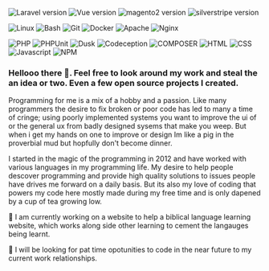 <!--
**yorick2/yorick2** is a ✨ _special_ ✨ repository because its `README.md` (this file) appears on your GitHub profile.

Here are some ideas to get you started:

- 🔭 I’m currently working on ...
- 🌱 I’m currently learning ...
- 👯 I’m looking to collaborate on ...
- 🤔 I’m looking for help with ...
- 💬 Ask me about ...
- 📫 How to reach me: ...
- 😄 Pronouns: ...
- ⚡ Fun fact: ...
-->

<!--
![Github Top Language][ico-top-language]
![Last Commit][ico-last-commit]
-->

![Laravel version][ico-laravel-version]
![Vue version][ico-vue-version]
![magento2 version][ico-magento2-version]
![silverstripe version][ico-silverstripe-version]

![Linux][ico-linux-version]
![Bash][ico-bash-version]
![Git][ico-git-version]
![Docker][ico-docker-version]
![Apache][ico-apache-version]
![Nginx][ico-nginx-version]

![PHP][ico-php-version]
![PHPUnit][ico-phpunit-version]
![Dusk][ico-dusk-version]
![Codeception][ico-codeception-version]
![COMPOSER][ico-composer-version]
![HTML][ico-html-version]
![CSS][ico-css-version]
![Javascript][ico-js-version]
![NPM][ico-npm-version]

[ico-top-language]: https://img.shields.io/github/languages/top/yorick2?style=for-the-badge&logoColor=white
[ico-last-commit]: https://img.shields.io/github/last-commit/yorick2?style=for-the-badge

[ico-laravel-version]: https://img.shields.io/badge/laravel-FF2D20?style=for-the-badge&logo=laravel&logoColor=white
[ico-vue-version]: https://img.shields.io/badge/Vue%203-4FC08D?style=for-the-badge&logo=vue.js&logoColor=white
[ico-magento2-version]: https://img.shields.io/badge/Magento%202-EE672F?style=for-the-badge&logo=magento&logoColor=white
[ico-silverstripe-version]: https://img.shields.io/badge/Silverstripe%20-1572B6?style=for-the-badge&logo=silverstripe&logoColor=white

[ico-linux-version]: https://img.shields.io/badge/Linux-FCC624?style=for-the-badge&logo=linux&logoColor=white
[ico-bash-version]: https://img.shields.io/badge/Bash-4EAA25?style=for-the-badge&logo=gnubash&logoColor=white
[ico-git-version]: https://img.shields.io/badge/Git-F05032?style=for-the-badge&logo=git&logoColor=white
[ico-Docker-version]: https://img.shields.io/badge/Docker-1572B6?style=for-the-badge&logo=docker&logoColor=white
[ico-apache-version]: https://img.shields.io/badge/Apache-FF2D20?style=for-the-badge&logo=apache&logoColor=white
[ico-nginx-version]: https://img.shields.io/badge/Nginx-009639?style=for-the-badge&logo=nginx&logoColor=white
[ico-php-version]: https://img.shields.io/badge/PHP%208.1-777BB4?style=for-the-badge&logo=php&logoColor=white
[ico-phpunit-version]: https://img.shields.io/badge/PHPUnit-777BB4?style=for-the-badge&logoColor=white
[ico-dusk-version]: https://img.shields.io/badge/Dusk-777BB4?style=for-the-badge&logoColor=white
[ico-codeception-version]: https://img.shields.io/badge/Codeception-777BB4?style=for-the-badge&logo=codeception&logoColor=white
[ico-composer-version]: https://img.shields.io/badge/composer-885630?style=for-the-badge&logo=composer&logoColor=white
[ico-html-version]: https://img.shields.io/badge/HTML5-E34F26?style=for-the-badge&logo=html5&logoColor=white
[ico-css-version]: https://img.shields.io/badge/CSS3-1572B6?style=for-the-badge&logo=css3&logoColor=white
[ico-js-version]: https://img.shields.io/badge/javascript-F7DF1E?style=for-the-badge&logo=javascript&logoColor=white
[ico-npm-version]: https://img.shields.io/badge/NodeJs-339933?style=for-the-badge&logo=npm&logoColor=white


### Hellooo there 👋. Feel free to look around my work and steal the an idea or two. Even a few open source projects I created.

Programming for me is a mix of a hobby and a passion. Like many programmers the desire to fix broken or poor code has led to many a time of cringe; using poorly implemented systems you want to improve the ui of or the general ux from badly designed sysems that make you weep. But when i get my hands on one to improve or design Im like a pig in the proverbial mud but hopfully don't become dinner.

I started in the magic of the programming in 2012 and have worked with various languages in my programming life. My desire to help people descover programming and provide high quality solutions to issues people have drives me forward on a daily basis. But its also my love of coding that powers my code here mostly made during my free time and is only dapened by a cup of tea growing low.

🔭 I am currently working on a website to help a biblical language learning website, which works along side other learning to cement the langauges being learnt.

💬 I will be looking for pat time opotunities to code in the near future to my current work relationships.

